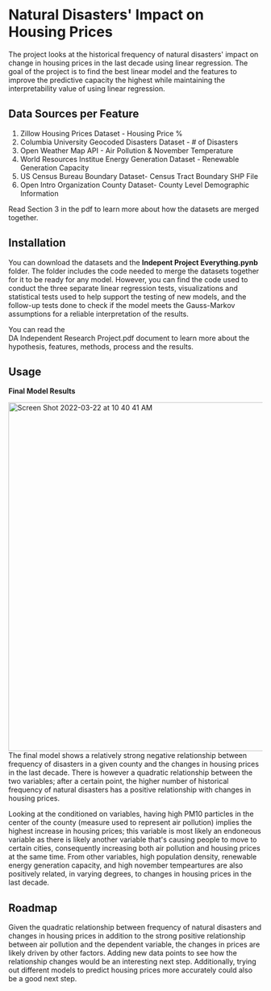 # Natural Disasters' Impact on Housing Prices
The project looks at the historical frequency of natural disasters' impact on change in housing prices in the last decade using linear regression. The goal of the project is to find the best linear model and the features to improve the predictive capacity the highest while maintaining the interpretability value of using linear regression. 

## Data Sources per Feature
1. Zillow Housing Prices Dataset - Housing Price %
2. Columbia University Geocoded Disasters Dataset - # of Disasters
3. Open Weather Map API - Air Pollution & November Temperature
4. World Resources Institue Energy Generation Dataset - Renewable Generation Capacity
5. US Census Bureau Boundary Dataset- Census Tract Boundary SHP File
6. Open Intro Organization County Dataset- County Level Demographic Information

Read Section 3 in the pdf to learn more about how the datasets are merged together.

## Installation
You can download the datasets and the <b>Indepent Project Everything.pynb</b> folder. The folder includes the code needed to merge the datasets together for it to be ready for any model. However, you can find the code used to conduct the three separate linear regression tests, visualizations and statistical tests used to help support the testing of new models, and the follow-up tests done to check if the model meets the Gauss-Markov assumptions for a reliable interpretation of the results.

You can read the <br>DA Independent Research Project.pdf</b> document to learn more about the hypothesis, features, methods, process and the results.

## Usage
<b> Final Model Results </b><br/> 

<img width="692" alt="Screen Shot 2022-03-22 at 10 40 41 AM" src="https://user-images.githubusercontent.com/50467434/159508139-7d098984-cb8e-4637-b982-cc3f035de18f.png">
The final model shows a relatively strong negative relationship between frequency of disasters in a given county and the changes in housing prices in the last decade. There is however a quadratic relationship between the two variables; after a certain point, the higher number of historical frequency of natural disasters has a positive relationship with changes in housing prices. 

Looking at the conditioned on variables, having high PM10 particles in the center of the county (measure used to represent air pollution) implies the highest increase in housing prices; this variable is most likely an endoneous variable as there is likely another variable that's causing people to move to certain cities, consequently increasing both air pollution and housing prices at the same time. From other variables, high population density, renewable energy generation capacity, and high november tempeartures are also positively related, in varying degrees, to changes in housing prices in the last decade.

## Roadmap
Given the quadratic relationship between frequency of natural disasters and changes in housing prices in addition to the strong positive relationship between air pollution and the dependent variable, the changes in prices are likely driven by other factors. Adding new data points to see how the relationship changes would be an interesting next step. Additionally, trying out different models to predict housing prices more accurately could also be a good next step.
